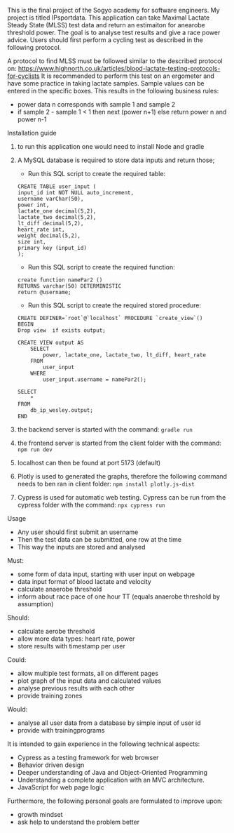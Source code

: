 This is the final project of the Sogyo academy for software engineers.
My project is titled IPsportdata. This application can take Maximal Lactate Steady State (MLSS) test data and return an estimaiton for anearobe threshold power. The goal is to analyse test results and give a race power advice. Users should first perform a cycling test as described in the following protocol.

A protocol to find MLSS must be followed similar to the described protocol on: https://www.highnorth.co.uk/articles/blood-lactate-testing-protocols-for-cyclists
It is recommended to perform this test on an ergometer and have some practice in taking lactate samples. 
Sample values can be entered in the specific boxes.
This results in the following business rules:
* power data n corresponds with sample 1 and sample 2
* if sample 2 - sample 1 < 1 then next (power n+1) else return power n and power n-1

Installation guide
1. to run this application one would need to install Node and gradle
2. A MySQL database is required to store data inputs and return those;
    * Run this SQL script to create the required table:
    ``` 
    CREATE TABLE user_input (
    input_id int NOT NULL auto_increment,
    username varChar(50),
    power int,
    lactate_one decimal(5,2),
    lactate_two decimal(5,2),
    lt_diff decimal(5,2),
    heart_rate int,
    weight decimal(5,2),
    size int,
    primary key (input_id)
    );
    ```
    * Run this SQL script to create the required function:
    ```
    create function namePar2 ()
    RETURNS varchar(50) DETERMINISTIC
    return @username;
    ```
    * Run this SQL script to create the required stored procedure:
    ```
    CREATE DEFINER=`root`@`localhost` PROCEDURE `create_view`()
    BEGIN
    Drop view  if exists output;

    CREATE VIEW output AS
        SELECT 
            power, lactate_one, lactate_two, lt_diff, heart_rate
        FROM
            user_input
        WHERE
            user_input.username = namePar2();

    SELECT 
        *
    FROM
        db_ip_wesley.output;
    END
    ```

3. the backend server is started with the command: 
    ``` gradle run ```
4. the frontend server is started from the client folder with the command:
    ``` npm run dev ```
5. localhost can then be found at port 5173 (default)
6. Plotly is used to generated the graphs, therefore the following command needs to ben ran in client folder: ```npm install plotly.js-dist```
7. Cypress is used for automatic web testing. Cypress can be run from the cypress folder with the command: ```npx cypress run```

Usage
* Any user should first submit an username
* Then the test data can be submitted, one row at the time
* This way the inputs are stored and analysed

Must:
* some form of data input, starting with user input on webpage
* data input format of blood lactate and velocity
* calculate anaerobe threshold
* inform about race pace of one hour TT (equals anaerobe threshold by assumption)


Should:
* calculate aerobe threshold
* allow more data types: heart rate, power
* store results with timestamp per user


Could:
* allow multiple test formats, all on different pages
* plot graph of the input data and calculated values
* analyse previous results with each other
* provide training zones



Would:
* analyse all user data from a database by simple input of user id
* provide with trainingprograms


It is intended to gain experience in the following technical aspects:
* Cypress as a testing framework for web browser
* Behavior driven design
* Deeper understanding of Java and Object-Oriented Programming
* Understanding a complete application with an MVC architecture.
* JavaScript for web page logic




Furthermore, the following personal goals are formulated to improve upon:
* growth mindset
* ask help to understand the problem better 
